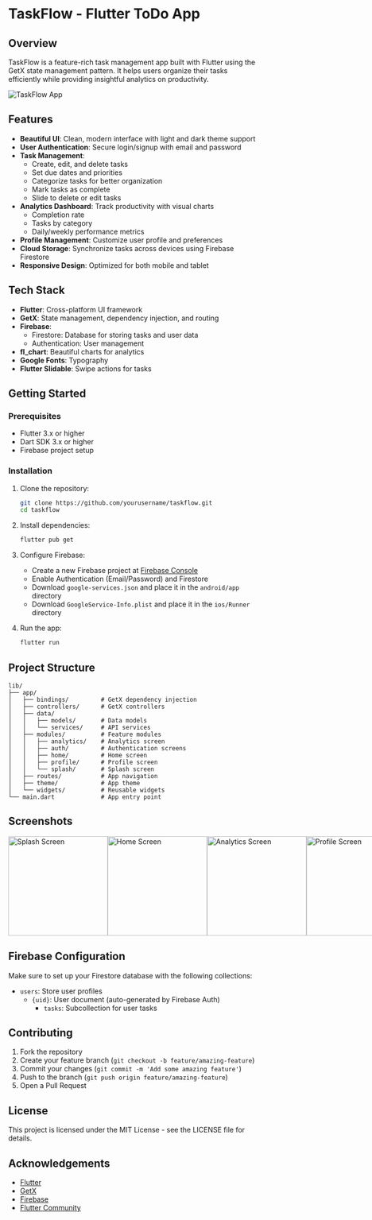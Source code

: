 # TaskFlow - Flutter ToDo App

## Overview

TaskFlow is a feature-rich task management app built with Flutter using the GetX state management pattern. It helps users organize their tasks efficiently while providing insightful analytics on productivity.

![TaskFlow App](https://via.placeholder.com/800x400)

## Features

- **Beautiful UI**: Clean, modern interface with light and dark theme support
- **User Authentication**: Secure login/signup with email and password
- **Task Management**:
  - Create, edit, and delete tasks
  - Set due dates and priorities
  - Categorize tasks for better organization
  - Mark tasks as complete
  - Slide to delete or edit tasks
- **Analytics Dashboard**: Track productivity with visual charts
  - Completion rate
  - Tasks by category
  - Daily/weekly performance metrics
- **Profile Management**: Customize user profile and preferences
- **Cloud Storage**: Synchronize tasks across devices using Firebase Firestore
- **Responsive Design**: Optimized for both mobile and tablet

## Tech Stack

- **Flutter**: Cross-platform UI framework
- **GetX**: State management, dependency injection, and routing
- **Firebase**:
  - Firestore: Database for storing tasks and user data
  - Authentication: User management
- **fl_chart**: Beautiful charts for analytics
- **Google Fonts**: Typography
- **Flutter Slidable**: Swipe actions for tasks

## Getting Started

### Prerequisites

- Flutter 3.x or higher
- Dart SDK 3.x or higher
- Firebase project setup

### Installation

1. Clone the repository:
   ```bash
   git clone https://github.com/yourusername/taskflow.git
   cd taskflow
   ```

2. Install dependencies:
   ```bash
   flutter pub get
   ```

3. Configure Firebase:
   - Create a new Firebase project at [Firebase Console](https://console.firebase.google.com/)
   - Enable Authentication (Email/Password) and Firestore
   - Download `google-services.json` and place it in the `android/app` directory
   - Download `GoogleService-Info.plist` and place it in the `ios/Runner` directory

4. Run the app:
   ```bash
   flutter run
   ```

## Project Structure

```
lib/
├── app/
│   ├── bindings/         # GetX dependency injection
│   ├── controllers/      # GetX controllers
│   ├── data/
│   │   ├── models/       # Data models
│   │   └── services/     # API services
│   ├── modules/          # Feature modules
│   │   ├── analytics/    # Analytics screen
│   │   ├── auth/         # Authentication screens
│   │   ├── home/         # Home screen
│   │   ├── profile/      # Profile screen
│   │   └── splash/       # Splash screen
│   ├── routes/           # App navigation
│   ├── theme/            # App theme
│   └── widgets/          # Reusable widgets
└── main.dart             # App entry point
```

## Screenshots

<div style="display: flex; justify-content: space-between;">
  <img src="https://via.placeholder.com/200x400" width="200" alt="Splash Screen">
  <img src="https://via.placeholder.com/200x400" width="200" alt="Home Screen">
  <img src="https://via.placeholder.com/200x400" width="200" alt="Analytics Screen">
  <img src="https://via.placeholder.com/200x400" width="200" alt="Profile Screen">
</div>

## Firebase Configuration

Make sure to set up your Firestore database with the following collections:

- `users`: Store user profiles
  - `{uid}`: User document (auto-generated by Firebase Auth)
    - `tasks`: Subcollection for user tasks

## Contributing

1. Fork the repository
2. Create your feature branch (`git checkout -b feature/amazing-feature`)
3. Commit your changes (`git commit -m 'Add some amazing feature'`)
4. Push to the branch (`git push origin feature/amazing-feature`)
5. Open a Pull Request

## License

This project is licensed under the MIT License - see the LICENSE file for details.

## Acknowledgements

- [Flutter](https://flutter.dev/)
- [GetX](https://pub.dev/packages/get)
- [Firebase](https://firebase.google.com/)
- [Flutter Community](https://flutter.dev/community)